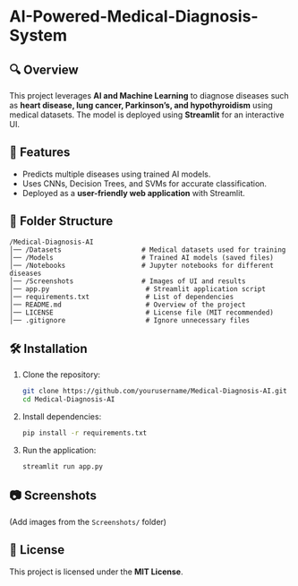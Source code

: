 # AI-Powered-Medical-Diagnosis-System 

## 🔍 Overview  
This project leverages **AI and Machine Learning** to diagnose diseases such as **heart disease, lung cancer, Parkinson’s, and hypothyroidism** using medical datasets. The model is deployed using **Streamlit** for an interactive UI.  

## 🚀 Features  
- Predicts multiple diseases using trained AI models.  
- Uses CNNs, Decision Trees, and SVMs for accurate classification.  
- Deployed as a **user-friendly web application** with Streamlit.  

## 📂 Folder Structure  
```
/Medical-Diagnosis-AI
│── /Datasets                    # Medical datasets used for training
│── /Models                      # Trained AI models (saved files)
│── /Notebooks                   # Jupyter notebooks for different diseases
│── /Screenshots                 # Images of UI and results
│── app.py                        # Streamlit application script
│── requirements.txt              # List of dependencies
│── README.md                     # Overview of the project
│── LICENSE                       # License file (MIT recommended)
│── .gitignore                    # Ignore unnecessary files
```

## 🛠 Installation  
1. Clone the repository:  
   ```sh
   git clone https://github.com/yourusername/Medical-Diagnosis-AI.git
   cd Medical-Diagnosis-AI
   ```  
2. Install dependencies:  
   ```sh
   pip install -r requirements.txt
   ```  
3. Run the application:  
   ```sh
   streamlit run app.py
   ```  

## 📷 Screenshots  
(Add images from the `Screenshots/` folder)

## 📜 License  
This project is licensed under the **MIT License**.
